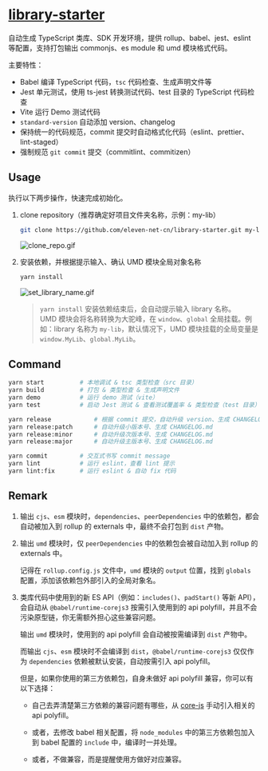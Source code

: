# [library-starter](https://github.com/eleven-net-cn/library-starter)

自动生成 TypeScript 类库、SDK 开发环境，提供 rollup、babel、jest、eslint 等配置，支持打包输出 commonjs、es module 和 umd 模块格式代码。

主要特性：

- Babel 编译 TypeScript 代码，`tsc` 代码检查、生成声明文件等
- Jest 单元测试，使用 ts-jest 转换测试代码、test 目录的 TypeScript 代码检查
- Vite 运行 Demo 测试代码
- `standard-version` 自动添加 version、changelog
- 保持统一的代码规范，commit 提交时自动格式化代码（eslint、prettier、lint-staged）
- 强制规范 `git commit` 提交（commitlint、commitizen）

## Usage

执行以下两步操作，快速完成初始化。

1. clone repository（推荐确定好项目文件夹名称，示例：my-lib）

    ```zsh
    git clone https://github.com/eleven-net-cn/library-starter.git my-lib
    ```

    ![clone_repo.gif](https://static.eleven.net.cn/images/library/clone_repo.gif)

2. 安装依赖，并根据提示输入、确认 UMD 模块全局对象名称

    ```zsh
    yarn install
    ```

    ![set_library_name.gif](https://static.eleven.net.cn/images/library/install_init.gif)


    > `yarn install` 安装依赖结束后，会自动提示输入 library 名称。<br/>UMD 模块会将名称转换为大驼峰，在 `window`、`global` 全局挂载。例如：library 名称为 `my-lib`，默认情况下，UMD 模块挂载的全局变量是 `window.MyLib`、`global.MyLib`。

## Command

```sh
yarn start          # 本地调试 & tsc 类型检查（src 目录）
yarn build          # 打包 & 类型检查 & 生成声明文件
yarn demo           # 运行 demo 测试（vite）
yarn test           # 启动 Jest 测试 & 查看测试覆盖率 & 类型检查（test 目录）

yarn release            # 根据 commit 提交，自动升级 version、生成 CHANGELOG.md
yarn release:patch      # 自动升级小版本号、生成 CHANGELOG.md
yarn release:minor      # 自动升级次版本号、生成 CHANGELOG.md
yarn release:major      # 自动升级主版本号、生成 CHANGELOG.md

yarn commit         # 交互式书写 commit message
yarn lint           # 运行 eslint，查看 lint 提示
yarn lint:fix       # 运行 eslint & 自动 fix 代码
```

## Remark

1. 输出 `cjs`、`esm` 模块时，`dependencies`、`peerDependencies` 中的依赖包，都会自动被加入到 rollup 的 externals 中，最终不会打包到 `dist` 产物。

2. 输出 `umd` 模块时，仅 `peerDependencies` 中的依赖包会被自动加入到 rollup 的 externals 中。

   记得在 `rollup.config.js` 文件中，`umd` 模块的 `output` 位置，找到 `globals` 配置，添加该依赖包外部引入的全局对象名。

3. 类库代码中使用到的新 ES API（例如：`includes()`、`padStart()` 等新 API），会自动从 `@babel/runtime-corejs3` 按需引入使用到的 api polyfill，并且不会污染原型链，你无需额外担心这些兼容问题。

   输出 `umd` 模块时，使用到的 api polyfill 会自动被按需编译到 `dist` 产物中。

   而输出 `cjs`、`esm` 模块时不会编译到 `dist`，`@babel/runtime-corejs3` 仅仅作为 `dependencies` 依赖被默认安装，自动按需引入 api polyfill。

   但是，如果你使用的第三方依赖包，自身未做好 api polyfill 兼容，你可以有以下选择：
   
     - 自己去弄清楚第三方依赖的兼容问题有哪些，从 [core-js](https://github.com/zloirock/core-js) 手动引入相关的 api polyfill。
     
     - 或者，去修改 babel 相关配置，将 `node_modules` 中的第三方依赖包加入到 babel 配置的 `include` 中，编译时一并处理。

     - 或者，不做兼容，而是提醒使用方做好对应兼容。


